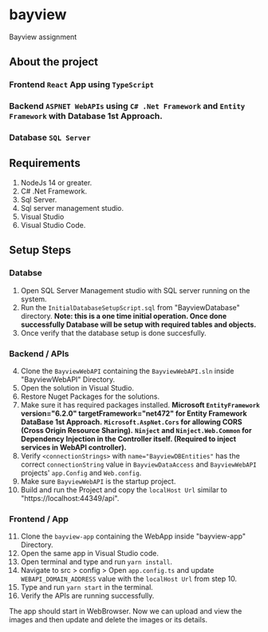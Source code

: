 # bayview

Bayview assignment

## About the project

### Frontend `React` App using `TypeScript`

### Backend `ASPNET WebAPIs` using `C# .Net Framework` and `Entity Framework` with Database 1st Approach.

### Database `SQL Server`

## Requirements

1. NodeJs 14 or greater.
2. C# .Net Framework.
3. Sql Server.
4. Sql server management studio.
5. Visual Studio
6. Visual Studio Code.

## Setup Steps

### Databse

1. Open SQL Server Management studio with SQL server running on the system.
2. Run the `InitialDatabaseSetupScript.sql` from "BayviewDatabase" directory.
   **Note: this is a one time initial operation. Once done successfully Database will be setup with required tables and objects.**
3. Once verify that the database setup is done succesfully.

### Backend / APIs

4. Clone the `BayviewWebAPI` containing the `BayviewWebAPI.sln` inside "BayviewWebAPI" Directory.
5. Open the solution in Visual Studio.
6. Restore Nuget Packages for the solutions.
7. Make sure it has required packages installed.
   **Microsoft `EntityFramework` version="6.2.0" targetFramework="net472" for Entity Framework DataBase 1st Approach.**
   **`Microsoft.AspNet.Cors` for allowing CORS (Cross Origin Resource Sharing).**
   **`Ninject` and `Ninject.Web.Common` for Dependency Injection in the Controller itself. (Required to inject services in WebAPI controller).**
8. Verify `<connectionStrings>` with `name="BayviewDBEntities"` has the correct `connectionString` value in `BayviewDataAccess` and `BayviewWebAPI` projects' `app.Config` and `Web.config`.
9. Make sure `BayviewWebAPI` is the startup project.
10. Build and run the Project and copy the `localHost Url` similar to "https://localhost:44349/api".

### Frontend / App

11. Clone the `bayview-app` containing the WebApp inside "bayview-app" Directory.
12. Open the same app in Visual Studio code.
13. Open terminal and type and run `yarn install`.
14. Navigate to src > config > Open `app.config.ts` and update `WEBAPI_DOMAIN_ADDRESS` value with the `localHost Url` from step 10.
15. Type and run `yarn start` in the terminal.
16. Verify the APIs are running successfully.

The app should start in WebBrowser. Now we can upload and view the images and then update and delete the images or its details.
